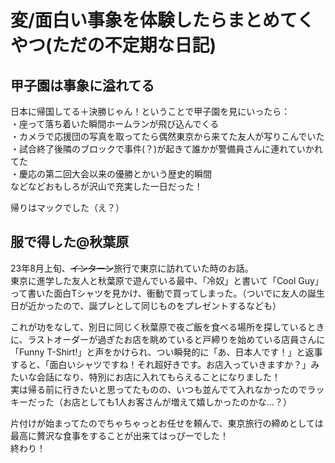 # 変/面白い事象を体験したらまとめてくやつ(ただの不定期な日記)

## 甲子園は事象に溢れてる
日本に帰国してる＋決勝じゃん！ということで甲子園を見にいったら：    
・座って落ち着いた瞬間ホームランが飛び込んでくる<br>
・カメラで応援団の写真を取ってたら偶然東京から来てた友人が写りこんでいた<br>
・試合終了後隣のブロックで事件(？)が起きて誰かが警備員さんに連れていかれてた<br>
・慶応の第二回大会以来の優勝とかいう歴史的瞬間<br>
などなどおもしろが沢山で充実した一日だった！

帰りはマックでした（え？）

## 服で得した@秋葉原
23年8月上旬、<del>インターン</del>旅行で東京に訪れていた時のお話。<br>
東京に進学した友人と秋葉原で遊んでいる最中、「冷奴」と書いて「Cool Guy」って書いた面白Tシャツを見かけ、衝動で買ってしまった。（ついでに友人の誕生日が近かったので、誕プレとして同じものをプレゼントするなども）

これが功をなして、別日に同じく秋葉原で夜ご飯を食べる場所を探しているときに、ラストオーダーが過ぎたお店を眺めていると戸締りを始めている店員さんに「Funny T-Shirt!」と声をかけられ、つい瞬発的に「あ、日本人です！」と返事すると、「面白いシャツですね！それ超好きです。お店入っていきますか？」みたいな会話になり、特別にお店に入れてもらえることになりました！<br>
実は帰る前に行きたいと思ってたものの、いつも並んでて入れなかったのでラッキーだった（お店としても1人お客さんが増えて嬉しかったのかな…？）

片付けが始まってたのでちゃちゃっとお任せを頼んで、東京旅行の締めとしては最高に贅沢な食事をすることが出来てはっぴーでした！<br>
終わり！